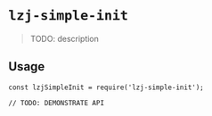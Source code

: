 # `lzj-simple-init`

> TODO: description

## Usage

```
const lzjSimpleInit = require('lzj-simple-init');

// TODO: DEMONSTRATE API
```
